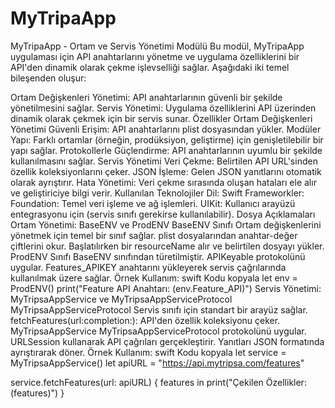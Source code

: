 # MyTripaApp
MyTripaApp - Ortam ve Servis Yönetimi Modülü
Bu modül, MyTripaApp uygulaması için API anahtarlarını yönetme ve uygulama özelliklerini bir API'den dinamik olarak çekme işlevselliği sağlar. Aşağıdaki iki temel bileşenden oluşur:

Ortam Değişkenleri Yönetimi: API anahtarlarının güvenli bir şekilde yönetilmesini sağlar.
Servis Yönetimi: Uygulama özelliklerini API üzerinden dinamik olarak çekmek için bir servis sunar.
Özellikler
Ortam Değişkenleri Yönetimi
Güvenli Erişim: API anahtarlarını plist dosyasından yükler.
Modüler Yapı: Farklı ortamlar (örneğin, prodüksiyon, geliştirme) için genişletilebilir bir yapı sağlar.
Protokollerle Güçlendirme: API anahtarlarının uyumlu bir şekilde kullanılmasını sağlar.
Servis Yönetimi
Veri Çekme: Belirtilen API URL'sinden özellik koleksiyonlarını çeker.
JSON İşleme: Gelen JSON yanıtlarını otomatik olarak ayrıştırır.
Hata Yönetimi: Veri çekme sırasında oluşan hataları ele alır ve geliştiriciye bilgi verir.
Kullanılan Teknolojiler
Dil: Swift
Frameworkler:
Foundation: Temel veri işleme ve ağ işlemleri.
UIKit: Kullanıcı arayüzü entegrasyonu için (servis sınıfı gerekirse kullanılabilir).
Dosya Açıklamaları
Ortam Yönetimi: BaseENV ve ProdENV
BaseENV Sınıfı
Ortam değişkenlerini yönetmek için temel bir sınıf sağlar.
plist dosyalarından anahtar-değer çiftlerini okur.
Başlatılırken bir resourceName alır ve belirtilen dosyayı yükler.
ProdENV Sınıfı
BaseENV sınıfından türetilmiştir.
APIKeyable protokolünü uygular.
Features_APIKEY anahtarını yükleyerek servis çağrılarında kullanılmak üzere sağlar.
Örnek Kullanım:
swift
Kodu kopyala
let env = ProdENV()
print("Feature API Anahtarı: \(env.Feature_API)")
Servis Yönetimi: MyTripsaAppService ve MyTripsaAppServiceProtocol
MyTripsaAppServiceProtocol
Servis sınıfı için standart bir arayüz sağlar.
fetchFeatures(url:completion:): API'den özellik koleksiyonu çeker.
MyTripsaAppService
MyTripsaAppServiceProtocol protokolünü uygular.
URLSession kullanarak API çağrıları gerçekleştirir.
Yanıtları JSON formatında ayrıştırarak döner.
Örnek Kullanım:
swift
Kodu kopyala
let service = MyTripsaAppService()
let apiURL = "https://api.mytripsa.com/features"

service.fetchFeatures(url: apiURL) { features in
    print("Çekilen Özellikler: \(features)")
}

